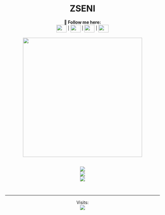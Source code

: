 <h1 align="center">ZSENI</h1>
<p align="center">
  <b>🖤 Follow me here:</b><br>
  <a href="https://twitter.com/zseni10" target="blank">
    <img align="center" src="https://raw.githubusercontent.com/Zseni-Verified/Zseni-Verified/main/Images/twitter.svg" height="25" width="33"/></a> |
  <a href="http://bit.ly/Zseni-Youtube" target="blank">
    <img align="center" src="https://raw.githubusercontent.com/Zseni-Verified/Zseni-Verified/main/Images/youtube.svg" height="25" width="33"/></a> |
  <a href="https://discord.gg/SXng95f" target="blank">
    <img align="center" src="https://raw.githubusercontent.com/Zseni-Verified/Zseni-Verified/main/Images/discord.svg" height="25" width="33"/></a> |
  <a href="https://github.com/Zseni-Verified" target="blank">
    <img align="center" src="https://raw.githubusercontent.com/Zseni-Verified/Zseni-Verified/main/Images/GitHub%20(2).svg" height="25" width="33"/></a>
  <br><br>
  <img src="https://github.com/Zseni-Verified/Zseni-Verified/blob/main/Images/AllVersionOfZseni.gif?raw=true" height="388" width="388">
</p>

<p align="center"> 
  <br> <img src="https://lanyard-profile-readme.vercel.app/api/416508283528937472"> </b>
  <br> <img src="https://github-readme-stats.vercel.app/api?username=zseni-verified&theme=dark&show_icons=true&locale=en"> </b>
  <br> <img src="https://github-readme-stats.vercel.app/api/top-langs?username=zseni-verified&theme=dark&show_icons=true&locale=en&layout=compact"> </b>
</p>
                   
<p>&nbsp;</p> 

---

<p align="center"> 
  Visits:<br>
  <img src="https://profile-counter.glitch.me/Zseni-Verified/count.svg" />
</p>
